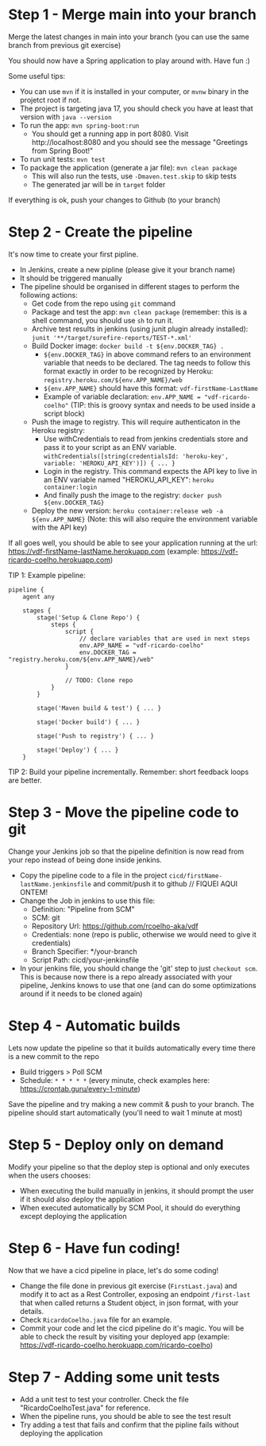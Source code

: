 # Step 1 - Merge main into your branch

Merge the latest changes in main into your branch (you can use the same branch from previous git exercise)

You should now have a Spring application to play around with. Have fun :)

Some useful tips:
- You can use `mvn` if it is installed in your computer, or `mvnw` binary in the projetct root if not.
- The project is targeting java 17, you should check you have at least that version with `java --version`
- To run the app: `mvn spring-boot:run`
  - You should get a running app in port 8080. Visit http://localhost:8080 and you should see the message "Greetings from Spring Boot!"
- To run unit tests: `mvn test`
- To package the application (generate a jar file): `mvn clean package`
  - This will also run the tests, use `-Dmaven.test.skip` to skip tests
  - The generated jar will be in `target` folder

If everything is ok, push your changes to Github (to your branch)

# Step 2 - Create the pipeline
It's now time to create your first pipline.

- In Jenkins, create a new pipline (please give it your branch name)
- It should be triggered manually
- The pipeline should be organised in different stages to perform the following actions:
  - Get code from the repo using `git` command
  - Package and test the app: `mvn clean package` (remember: this is a shell command, you should use `sh` to run it.
  - Archive test results in jenkins (using junit plugin already installed): `junit '**/target/surefire-reports/TEST-*.xml'`
  - Build Docker image: `docker build -t ${env.DOCKER_TAG} .` 
    - `${env.DOCKER_TAG}` in above command refers to an environment variable that needs to be declared. The tag needs to follow this format exactly in order to be recognized by Heroku: `registry.heroku.com/${env.APP_NAME}/web` 
    - `${env.APP_NAME}` should have this format: `vdf-firstName-LastName`
    - Example of variable declaration: `env.APP_NAME = "vdf-ricardo-coelho"` (TIP: this is groovy syntax and needs to be used inside a script block)
  - Push the image to registry. This will require authenticaton in the Heroku registry:
    - Use withCredentials to read from jenkins credentials store and pass it to your script as an ENV variable.  `withCredentials([string(credentialsId: 'heroku-key', variable: 'HEROKU_API_KEY')]) { ... }`
    - Login in the registry. This command expects the API key to live in an ENV variable named "HEROKU_API_KEY": `heroku container:login`
    - And finally push the image to the registry: `docker push ${env.DOCKER_TAG}`
  - Deploy the new version: `heroku container:release web -a ${env.APP_NAME}` (Note: this will also require the environment variable with the API key)

If all goes well, you should be able to see your application running at the url:
https://vdf-firstName-lastName.herokuapp.com (example: https://vdf-ricardo-coelho.herokuapp.com)


TIP 1: Example pipeline:

````
pipeline {
    agent any

    stages {
        stage('Setup & Clone Repo') {
            steps {
                script {
                    // declare variables that are used in next steps
                    env.APP_NAME = "vdf-ricardo-coelho"
                    env.DOCKER_TAG = "registry.heroku.com/${env.APP_NAME}/web"
                }

                // TODO: Clone repo
            }
        }

        stage('Maven build & test') { ... }

        stage('Docker build') { ... }

        stage('Push to registry') { ... }

        stage('Deploy') { ... }
    }
````

TIP 2: Build your pipeline incrementally. Remember: short feedback loops are better.

# Step 3 - Move the pipeline code to git
Change your Jenkins job so that the pipeline definition is now read from your repo instead of being done inside jenkins.
- Copy the pipeline code to a file in the project `cicd/firstName-lastName.jenkinsfile` and commit/push it to github
// FIQUEI AQUI ONTEM!
- Change the Job in jenkins to use this file:
  - Definition: "Pipeline from SCM"
  - SCM: git
  - Repository Url: https://github.com/rcoelho-aka/vdf
  - Credentials: none (repo is public, otherwise we would need to give it credentials)
  - Branch Specifier: */your-branch
  - Script Path: cicd/your-jenkinsfile
- In your jenkins file, you should change the 'git' step to just `checkout scm`. This is because now there is a repo already associated with your pipeline, Jenkins knows to use that one (and can do some optimizations around if it needs to be cloned again)

# Step 4 - Automatic builds
 Lets now update the pipeline so that it builds automatically every time there is a new commit to the repo
 - Build triggers > Poll SCM 
 - Schedule: `* * * * *` (every minute, check examples here: https://crontab.guru/every-1-minute)

Save the pipeline and try making a new commit & push to your branch. The pipeline should start automatically (you'll need to wait 1 minute at most)

# Step 5 - Deploy only on demand
Modify your pipeline so that the deploy step is optional and only executes when the users chooses:
- When executing the build manually in jenkins, it should prompt the user if it should also deploy the application
- When executed automatically by SCM Pool, it should do everything except deploying the application

# Step 6 - Have fun coding!
Now that we have a cicd pipeline in place, let's do some coding!
- Change the file done in previous git exercise (`FirstLast.java`) and modify it to act as a Rest Controller, exposing an endpoint `/first-last` that when called returns a Student object, in json format, with your details.
- Check `RicardoCoelho.java` file for an example.
- Commit your code and let the cicd pipeline do it's magic. You will be able to check the result by visiting your deployed app (example: https://vdf-ricardo-coelho.herokuapp.com/ricardo-coelho)

# Step 7 - Adding some unit tests
- Add a unit test to test your controller. Check the file "RicardoCoelhoTest.java" for reference.
- When the pipeline runs, you should be able to see the test result
- Try adding a test that fails and confirm that the pipline fails without deploying the application
